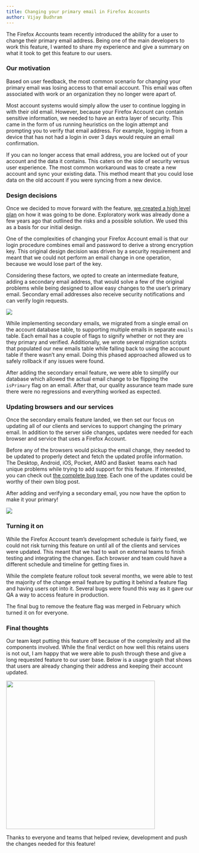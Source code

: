 ```yaml
---
title: Changing your primary email in Firefox Accounts
author: Vijay Budhram 
---
```


The Firefox Accounts team recently introduced the ability for a user to change their primary email address. Being one of the main developers to work this feature, I wanted to share my experience and give a summary on what it took to get this feature to our users.

<!--truncate-->

### Our motivation

Based on user feedback, the most common scenario for changing your primary email was losing access to that email account. This email was often associated with work or an organization they no longer were apart of.

Most account systems would simply allow the user to continue logging in with their old email. However, because your Firefox Account can contain sensitive information, we needed to have an extra layer of security. This came in the form of us running heuristics on the login attempt and prompting you to verify that email address. For example, logging in from a device that has not had a login in over 3 days would require an email confirmation.

If you can no longer access that email address, you are locked out of your account and the data it contains. This caters on the side of security versus user experience. The most common workaround was to create a new account and sync your existing data. This method meant that you could lose data on the old account if you were syncing from a new device.

### Design decisions

Once we decided to move forward with the feature, [we created a high level plan](https://github.com/mozilla/fxa-content-server/pull/4996) on how it was going to be done. Exploratory work was already done a few years ago that outlined the risks and a possible solution. We used this as a basis for our initial design.

One of the complexities of changing your Firefox Account email is that our login procedure combines email and password to derive a strong encryption key. This original design decision was driven by a security requirement and meant that we could not perform an email change in one operation, because we would lose part of the key.

Considering these factors, we opted to create an intermediate feature, adding a secondary email address, that would solve a few of the original problems while being designed to allow easy changes to the user’s primary email. Secondary email addresses also receive security notifications and can verify login requests.

![](/application-services/img/blog/2018-03-08/secondary_email.png)

While implementing secondary emails, we migrated from a single email on the account database table, to supporting multiple emails in separate `emails` table. Each email has a couple of flags to signify whether or not they are they primary and verified. Additionally, we wrote several migration scripts that populated our new emails table while falling back to using the account table if there wasn’t any email. Doing this phased approached allowed us to safely rollback if any issues were found.

After adding the secondary email feature, we were able to simplify our database which allowed the actual email change to be flipping the `isPrimary` flag on an email. After that, our quality assurance team made sure there were no regressions and everything worked as expected.

### Updating browsers and our services

Once the secondary emails feature landed, we then set our focus on updating all of our clients and services to support changing the primary email. In addition to the server side changes, updates were needed for each browser and service that uses a Firefox Account.

Before any of the browsers would pickup the email change, they needed to be updated to properly detect and fetch the updated profile information. The Desktop, Android, iOS, Pocket, AMO and Basket  teams each had unique problems while trying to add support for this feature. If interested, you can check out [the complete bug tree](https://bugzilla.mozilla.org/show_bug.cgi?id=1384170). Each one of the updates could be worthy of their own blog post.

After adding and verifying a secondary email, you now have the option to make it your primary!

![](/application-services/img/blog/2018-03-08/change_email.png)

### Turning it on

While the Firefox Account team’s development schedule is fairly fixed, we could not risk turning this feature on until all of the clients and services were updated. This meant that we had to wait on external teams to finish testing and integrating the changes. Each browser and team could have a different schedule and timeline for getting fixes in.

While the complete feature rollout took several months, we were able to test the majority of the change email feature by putting it behind a feature flag and having users opt into it. Several bugs were found this way as it gave our QA a way to access feature in production.

The final bug to remove the feature flag was merged in February which turned it on for everyone.

### Final thoughts

Our team kept putting this feature off because of the complexity and all the components involved. While the final verdict on how well this retains users is not out, I am happy that we were able to push through these and give a long requested feature to our user base. Below is a usage graph that shows that users are already changing their address and keeping their account updated.

<img src=/application-services/img/blog/2018-03-08/change_email_chart.png width=400 />

Thanks to everyone and teams that helped review, development and push the changes needed for this feature!